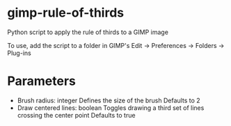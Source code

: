 # gimp-rule-of-thirds
Python script to apply the rule of thirds to a GIMP image

To use, add the script to a folder in GIMP's Edit -> Preferences -> Folders -> Plug-ins

# Parameters
  - Brush radius: integer
      Defines the size of the brush
      Defaults to 2
  - Draw centered lines: boolean
      Toggles drawing a third set of lines crossing the center point
      Defaults to true
